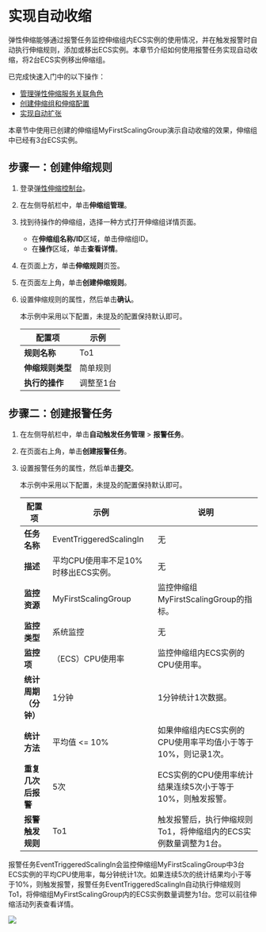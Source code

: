 # 实现自动收缩

弹性伸缩能够通过报警任务监控伸缩组内ECS实例的使用情况，并在触发报警时自动执行伸缩规则，添加或移出ECS实例。本章节介绍如何使用报警任务实现自动收缩，将2台ECS实例移出伸缩组。

已完成快速入门中的以下操作：

-   [管理弹性伸缩服务关联角色](/intl.zh-CN/快速入门/管理弹性伸缩服务关联角色.md)
-   [创建伸缩组和伸缩配置](/intl.zh-CN/快速入门/创建伸缩组和伸缩配置.md)
-   [实现自动扩张](/intl.zh-CN/快速入门/实现自动扩张.md)

本章节中使用已创建的伸缩组MyFirstScalingGroup演示自动收缩的效果，伸缩组中已经有3台ECS实例。

## 步骤一：创建伸缩规则

1.  登录[弹性伸缩控制台](https://essnew.console.aliyun.com/)。

2.  在左侧导航栏中，单击**伸缩组管理**。

3.  找到待操作的伸缩组，选择一种方式打开伸缩组详情页面。

    -   在**伸缩组名称/ID**区域，单击伸缩组ID。
    -   在**操作**区域，单击**查看详情**。
4.  在页面上方，单击**伸缩规则**页签。

5.  在页面左上角，单击**创建伸缩规则**。

6.  设置伸缩规则的属性，然后单击**确认**。

    本示例中采用以下配置，未提及的配置保持默认即可。

    |配置项|示例|
    |---|--|
    |**规则名称**|To1|
    |**伸缩规则类型**|简单规则|
    |**执行的操作**|调整至1台|


## 步骤二：创建报警任务

1.  在左侧导航栏中，单击**自动触发任务管理** \> **报警任务**。

2.  在页面右上角，单击**创建报警任务**。

3.  设置报警任务的属性，然后单击**提交**。

    本示例中采用以下配置，未提及的配置保持默认即可。

    |配置项|示例|说明|
    |---|--|--|
    |**任务名称**|EventTriggeredScalingIn|无|
    |**描述**|平均CPU使用率不足10%时移出ECS实例。|无|
    |**监控资源**|MyFirstScalingGroup|监控伸缩组MyFirstScalingGroup的指标。|
    |**监控类型**|系统监控|无|
    |**监控项**|（ECS）CPU使用率|监控伸缩组内ECS实例的CPU使用率。|
    |**统计周期（分钟）**|1分钟|1分钟统计1次数据。|
    |**统计方法**|平均值 <= 10%|如果伸缩组内ECS实例的CPU使用率平均值小于等于10%，则记录1次。|
    |**重复几次后报警**|5次|ECS实例的CPU使用率统计结果连续5次小于等于10%，则触发报警。|
    |**报警触发规则**|To1|触发报警后，执行伸缩规则To1，将伸缩组内的ECS实例数量调整为1台。|


报警任务EventTriggeredScalingIn会监控伸缩组MyFirstScalingGroup中3台ECS实例的平均CPU使用率，每分钟统计1次。如果连续5次的统计结果均小于等于10%，则触发报警，报警任务EventTriggeredScalingIn自动执行伸缩规则To1，将伸缩组MyFirstScalingGroup内的ECS实例数量调整为1台。您可以前往伸缩活动列表查看详情。

![](https://static-aliyun-doc.oss-cn-hangzhou.aliyuncs.com/assets/img/zh-CN/7940317951/p68070.png)

